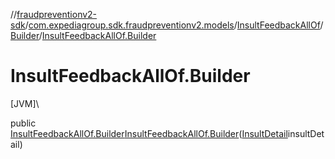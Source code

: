 //[fraudpreventionv2-sdk](../../../../index.md)/[com.expediagroup.sdk.fraudpreventionv2.models](../../index.md)/[InsultFeedbackAllOf](../index.md)/[Builder](index.md)/[InsultFeedbackAllOf.Builder](-insult-feedback-all-of.-builder.md)

# InsultFeedbackAllOf.Builder

[JVM]\

public [InsultFeedbackAllOf.Builder](index.md)[InsultFeedbackAllOf.Builder](-insult-feedback-all-of.-builder.md)([InsultDetail](../../-insult-detail/index.md)insultDetail)

